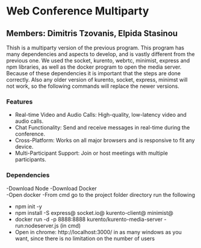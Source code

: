 # Web Conference Multiparty

## Members: Dimitris Tzovanis, Elpida Stasinou

Thish is a multiparty version of the previous program. 
This program has many dependencies and aspects to develop, and is vastly different from the previous one.
We used the socket, kurento, webrtc, minimist, express and npm libraries, as well as the docker program to open the media server.
Because of these dependencies it is important that the steps are done correctly. 
Also any older version of kurento, socket, express, minimst will not work, so the following commands will replace the newer versions.


### Features
- Real-time Video and Audio Calls: High-quality, low-latency video and audio calls.
- Chat Functionality: Send and receive messages in real-time during the conference.
- Cross-Platform: Works on all major browsers and is responsive to fit any device.
- Multi-Participant Support: Join or host meetings with multiple participants.

### Dependencies

-Download Node
-Download Docker  
-Open docker
-From cmd go to the project folder directory run the following
  - npm init -y
  - npm install -S express@ socket.io@ kurento-client@ minimist@
  - docker run -d -p 8888:8888 kurento/kurento-media-server
-run:nodeserver.js (in cmd)
- Open in chrome: http://localhost:3000/ in as many windows as you want, since there is no limitation on the number of users
